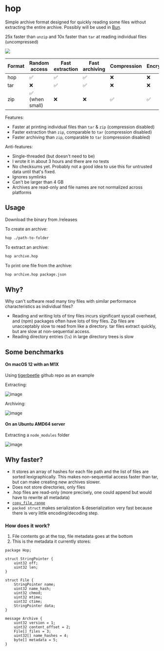 # hop

Simple archive format designed for quickly reading some files without extracting the entire archive. Possibly will be used in [Bun](https://bun.sh).

25x faster than `unzip` and 10x faster than `tar` at reading individual files (uncompressed)

<img src="https://user-images.githubusercontent.com/709451/141064938-1384381d-6c2f-4ecb-a1c3-a9c15333b6b9.png" />

| Format | Random access   | Fast extraction | Fast archiving | Compression | Encryption | Append |
| ------ | --------------- | --------------- | -------------- | ----------- | ---------- | ------ |
| hop    | ✅              | ✅              | ✅             | ❌          | ❌         | ❌     |
| tar    | ❌              | ✅              | ✅             | ❌          | ❌         | ✅     |
| zip    | ✅ (when small) | ❌              | ❌             | ✅          | ✅         | ✅     |

Features:

- Faster at printing individual files than `tar` & `zip` (compression disabled)
- Faster extraction than `zip`, comparable to `tar` (compression disabled)
- Faster archiving than `zip`, comparable to `tar` (compression disabled)

Anti-features:

- Single-threaded (but doesn't need to be)
- I wrote it in about 3 hours and there are no tests
- No checksums yet. Probably not a good idea to use this for untrusted data until that's fixed.
- Ignores symlinks
- Can't be larger than 4 GB
- Archives are read-only and file names are not normalized across platforms

## Usage

Download the binary from /releases

To create an archive:

```bash
hop ./path-to-folder
```

To extract an archive:

```bash
hop archive.hop
```

To print one file from the archive:

```bash
hop archive.hop package.json
```

## Why?

Why can't software read many tiny files with similar performance characteristics as individual files?

- Reading and writing lots of tiny files incurs significant syscall overhead, and (npm) packages often have lots of tiny files. Zip files are unacceptably slow to read from like a directory. tar files extract quickly, but are slow at non-sequential access.
- Reading directory entries (`ls`) in large directory trees is slow

## Some benchmarks

#### On macOS 12 with an M1X

Using [tigerbeetle](https://github.com/coilhq/tigerbeetle) github repo as an example

Extracting:

![image](https://user-images.githubusercontent.com/709451/141054452-73a99912-94ce-44aa-b7cb-b788731d0a60.png)

Archiving:

![image](https://user-images.githubusercontent.com/709451/141054517-cb3c7b43-4730-40ee-9c3f-7bdd9de6a076.png)

#### On an Ubuntu AMD64 server

Extracting a `node_modules` folder

![image](https://user-images.githubusercontent.com/709451/141056480-0cd4ea66-efb7-41cf-a406-06e10ac8c889.png)

## Why faster?

- It stores an array of hashes for each file path and the list of files are sorted lexigraphically. This makes non-sequential access faster than tar, but can make creating new archives slower.
- Does not store directories, only files
- .hop files are read-only (more precisely, one could append but would have to rewrite all metadata)
- [`copy_file_range`](https://man7.org/linux/man-pages/man2/copy_file_range.2.html)
- `packed struct` makes serialization & deserialization very fast because there is very little encoding/decoding step.

### How does it work?

1. File contents go at the top, file metadata goes at the bottom
2. This is the metadata it currently stores:

```
package Hop;

struct StringPointer {
    uint32 off;
    uint32 len;
}

struct File {
    StringPointer name;
    uint32 name_hash;
    uint32 chmod;
    uint32 mtime;
    uint32 ctime;
    StringPointer data;
}

message Archive {
    uint32 version = 1;
    uint32 content_offset = 2;
    File[] files = 3;
    uint32[] name_hashes = 4;
    byte[] metadata = 5;
}
```
